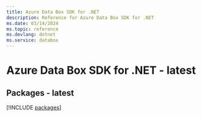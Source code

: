 ```yaml
---
title: Azure Data Box SDK for .NET
description: Reference for Azure Data Box SDK for .NET
ms.date: 03/14/2024
ms.topic: reference
ms.devlang: dotnet
ms.service: databox
---
```

# Azure Data Box SDK for .NET - latest
## Packages - latest
[!INCLUDE [packages](data-box-index.md)]